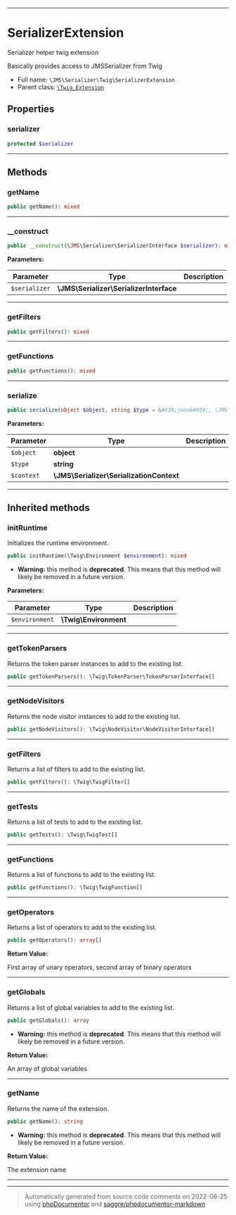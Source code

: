 ***

# SerializerExtension

Serializer helper twig extension

Basically provides access to JMSSerializer from Twig

* Full name: `\JMS\Serializer\Twig\SerializerExtension`
* Parent class: [`\Twig_Extension`](../../../Twig_Extension.md)



## Properties


### serializer



```php
protected $serializer
```






***

## Methods


### getName



```php
public getName(): mixed
```











***

### __construct



```php
public __construct(\JMS\Serializer\SerializerInterface $serializer): mixed
```








**Parameters:**

| Parameter | Type | Description |
|-----------|------|-------------|
| `$serializer` | **\JMS\Serializer\SerializerInterface** |  |




***

### getFilters



```php
public getFilters(): mixed
```











***

### getFunctions



```php
public getFunctions(): mixed
```











***

### serialize



```php
public serialize(object $object, string $type = &#039;json&#039;, \JMS\Serializer\SerializationContext $context = null): mixed
```








**Parameters:**

| Parameter | Type | Description |
|-----------|------|-------------|
| `$object` | **object** |  |
| `$type` | **string** |  |
| `$context` | **\JMS\Serializer\SerializationContext** |  |




***


## Inherited methods


### initRuntime

Initializes the runtime environment.

```php
public initRuntime(\Twig\Environment $environment): mixed
```






* **Warning:** this method is **deprecated**. This means that this method will likely be removed in a future version.



**Parameters:**

| Parameter | Type | Description |
|-----------|------|-------------|
| `$environment` | **\Twig\Environment** |  |




***

### getTokenParsers

Returns the token parser instances to add to the existing list.

```php
public getTokenParsers(): \Twig\TokenParser\TokenParserInterface[]
```











***

### getNodeVisitors

Returns the node visitor instances to add to the existing list.

```php
public getNodeVisitors(): \Twig\NodeVisitor\NodeVisitorInterface[]
```











***

### getFilters

Returns a list of filters to add to the existing list.

```php
public getFilters(): \Twig\TwigFilter[]
```











***

### getTests

Returns a list of tests to add to the existing list.

```php
public getTests(): \Twig\TwigTest[]
```











***

### getFunctions

Returns a list of functions to add to the existing list.

```php
public getFunctions(): \Twig\TwigFunction[]
```











***

### getOperators

Returns a list of operators to add to the existing list.

```php
public getOperators(): array[]
```









**Return Value:**

First array of unary operators, second array of binary operators



***

### getGlobals

Returns a list of global variables to add to the existing list.

```php
public getGlobals(): array
```






* **Warning:** this method is **deprecated**. This means that this method will likely be removed in a future version.




**Return Value:**

An array of global variables



***

### getName

Returns the name of the extension.

```php
public getName(): string
```






* **Warning:** this method is **deprecated**. This means that this method will likely be removed in a future version.




**Return Value:**

The extension name



***


***
> Automatically generated from source code comments on 2022-06-25 using [phpDocumentor](http://www.phpdoc.org/) and [saggre/phpdocumentor-markdown](https://github.com/Saggre/phpDocumentor-markdown)
